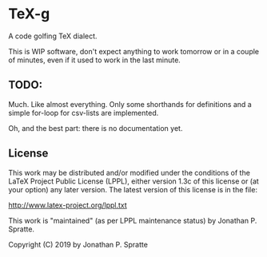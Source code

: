 # TeX-g

A code golfing TeX dialect.

This is WIP software, don't expect anything to work tomorrow or in a couple of
minutes, even if it used to work in the last minute.

## TODO:

Much. Like almost everything. Only some shorthands for definitions and a simple
for-loop for csv-lists are implemented.

Oh, and the best part: there is no documentation yet.

## License

This work may be distributed and/or modified under the conditions of the LaTeX
Project Public License (LPPL), either version 1.3c of this license or (at your
option) any later version. The latest version of this license is in the file:

  http://www.latex-project.org/lppl.txt

This work is "maintained" (as per LPPL maintenance status) by
  Jonathan P. Spratte.

Copyright (C) 2019 by Jonathan P. Spratte
